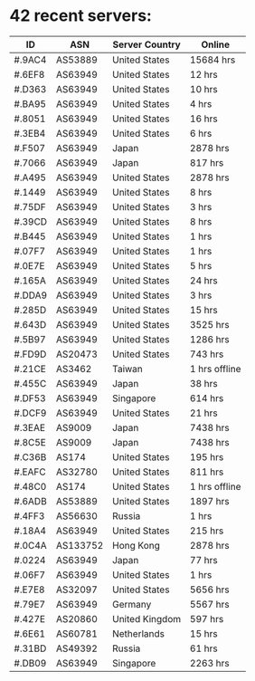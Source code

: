 # 42 recent servers:

| ID | ASN | Server Country | Online |
| ------ | ------ | ------ | ------ |
| #.9AC4 | AS53889 | United States | 15684 hrs |
| #.6EF8 | AS63949 | United States | 12 hrs |
| #.D363 | AS63949 | United States | 10 hrs |
| #.BA95 | AS63949 | United States | 4 hrs |
| #.8051 | AS63949 | United States | 16 hrs |
| #.3EB4 | AS63949 | United States | 6 hrs |
| #.F507 | AS63949 | Japan | 2878 hrs |
| #.7066 | AS63949 | Japan | 817 hrs |
| #.A495 | AS63949 | United States | 2878 hrs |
| #.1449 | AS63949 | United States | 8 hrs |
| #.75DF | AS63949 | United States | 3 hrs |
| #.39CD | AS63949 | United States | 8 hrs |
| #.B445 | AS63949 | United States | 1 hrs |
| #.07F7 | AS63949 | United States | 1 hrs |
| #.0E7E | AS63949 | United States | 5 hrs |
| #.165A | AS63949 | United States | 24 hrs |
| #.DDA9 | AS63949 | United States | 3 hrs |
| #.285D | AS63949 | United States | 15 hrs |
| #.643D | AS63949 | United States | 3525 hrs |
| #.5B97 | AS63949 | United States | 1286 hrs |
| #.FD9D | AS20473 | United States | 743 hrs |
| #.21CE | AS3462 | Taiwan | 1 hrs offline |
| #.455C | AS63949 | Japan | 38 hrs |
| #.DF53 | AS63949 | Singapore | 614 hrs |
| #.DCF9 | AS63949 | United States | 21 hrs |
| #.3EAE | AS9009 | Japan | 7438 hrs |
| #.8C5E | AS9009 | Japan | 7438 hrs |
| #.C36B | AS174 | United States | 195 hrs |
| #.EAFC | AS32780 | United States | 811 hrs |
| #.48C0 | AS174 | United States | 1 hrs offline |
| #.6ADB | AS53889 | United States | 1897 hrs |
| #.4FF3 | AS56630 | Russia | 1 hrs |
| #.18A4 | AS63949 | United States | 215 hrs |
| #.0C4A | AS133752 | Hong Kong | 2878 hrs |
| #.0224 | AS63949 | Japan | 77 hrs |
| #.06F7 | AS63949 | United States | 1 hrs |
| #.E7E8 | AS32097 | United States | 5656 hrs |
| #.79E7 | AS63949 | Germany | 5567 hrs |
| #.427E | AS20860 | United Kingdom | 597 hrs |
| #.6E61 | AS60781 | Netherlands | 15 hrs |
| #.31BD | AS49392 | Russia | 61 hrs |
| #.DB09 | AS63949 | Singapore | 2263 hrs |

